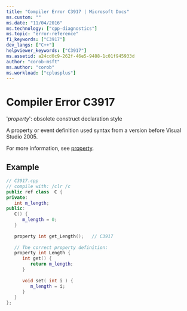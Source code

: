 ```yaml
---
title: "Compiler Error C3917 | Microsoft Docs"
ms.custom: ""
ms.date: "11/04/2016"
ms.technology: ["cpp-diagnostics"]
ms.topic: "error-reference"
f1_keywords: ["C3917"]
dev_langs: ["C++"]
helpviewer_keywords: ["C3917"]
ms.assetid: a24cd0c9-262f-46e5-9488-1c01f945933d
author: "corob-msft"
ms.author: "corob"
ms.workload: ["cplusplus"]
---
```

# Compiler Error C3917
'*property*': obsolete construct declaration style  
  
A property or event definition used syntax from a version before Visual Studio 2005.  
  
For more information, see [property](../../windows/property-cpp-component-extensions.md).  
  
## Example  
  
```cpp  
// C3917.cpp  
// compile with: /clr /c  
public ref class  C {  
private:  
   int m_length;  
public:  
   C() {  
      m_length = 0;  
   }  
  
   property int get_Length();   // C3917  
  
   // The correct property definition:  
   property int Length {  
      int get() {  
         return m_length;  
      }  
  
      void set( int i ) {  
         m_length = i;  
      }  
   }  
};  
```